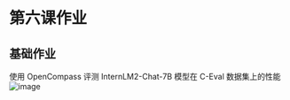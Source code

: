 # 第六课作业
## 基础作业
使用 OpenCompass 评测 InternLM2-Chat-7B 模型在 C-Eval 数据集上的性能
![image](https://github.com/Rookieaura/InternLM-tutorial-assignments/assets/44491151/802e43ef-ff70-4729-bd16-7b8358a83f6c)
